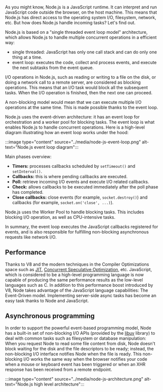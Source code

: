As you might know, Node.js is a JavaScript runtime. It can interpret and run JavaScript code outside the browser, on the host machine.
This means that Node.js has direct access to the operating system I/O, filesystem, network, etc. But how does Node.js handle incoming tasks? Let's find out.

Node.js is based on a "single threaded event loop model" architecture, which allows Node.js to handle multiple concurrent operations in a efficient way:

- single threaded: JavaScript has only one call stack and can do only one thing at a time.
- event loop: executes the code, collect and process events, and execute the next subtasks from the event queue.

I/O operations in Node.js, such as reading or writing to a file on the disk, or doing a network call to a remote server, are considered as blocking operations. This means that an I/O task would block all the subsequent tasks. When the I/O operation is finished, then the next one can proceed.

A non-blocking model would mean that we can execute multiple I/O operations at the same time. This is made possible thanks to the event loop.

Node.js uses the event-driven architecture: it has an event loop for orchestration and a worker pool for blocking tasks. The event loop is what enables Node.js to handle concurrent operations. Here is a high-level diagram illustrating how an event loop works under the hood:

:::image type="content" source="../media/node-js-event-loop.png" alt-text="Node.js event loop diagram":::

Main phases overview:

- **Timers:** processes callbacks scheduled by `setTimeout()` and `setInterval()`.
- **Callbacks:** this is where pending callbacks are executed.
- **Poll:** retrieve incoming I/O events and execute I/O related callbacks.
- **Check:** allows callbacks to be executed immediately after the poll phase has completed.
- **Close callbacks:** close events (for example, `socket.destroy()`) and callbacks (for example, `socket.on('close', ...)`).

Node.js uses the Worker Pool to handle blocking tasks. This includes blocking I/O operation, as well as CPU-intensive tasks.

In summary, the event loop executes the JavaScript callbacks registered for events, and is also responsible for fulfilling non-blocking asynchronous requests like network I/O.


## Performance

Thanks to V8 and the modern techniques in the Compiler Optimizations space such as [JIT](http://en.wikipedia.org/wiki/Just-in-time_compilation), [Concurrent Speculative Optimization](https://ponyfoo.com/articles/an-introduction-to-speculative-optimization-in-v8), etc. JavaScript, which is considered to be a high-level programming language is now capable of producing the same performance results as the low-level languages such as C. In addition to this performance boost introduced by V8, Node takes advantage of the JavaScript language capabilities: The Event-Driven model. Implementing server-side async tasks has become an easy task thanks to Node and JavaScript.

## Asynchronous programming

In order to support the powerful event-based programming model, Node has a built-in set of non-blocking I/O APIs (provided by the [libuv](https://github.com/libuv/libuv) library) to deal with common tasks such as filesystem or database manipulation: When you request Node to read some file content from disk, Node doesn't block waiting for the disk and the file descriptors to be ready; instead, the non-blocking I/O interface notifies Node when the file is ready. This non-blocking I/O works the same way when the browser notifies your code when a mouse or keyboard event has been triggered or when an XHR response has been received from a remote endpoint.

:::image type="content" source="../media/node-js-architecture.png" alt-text="Node.js high level architecture":::
